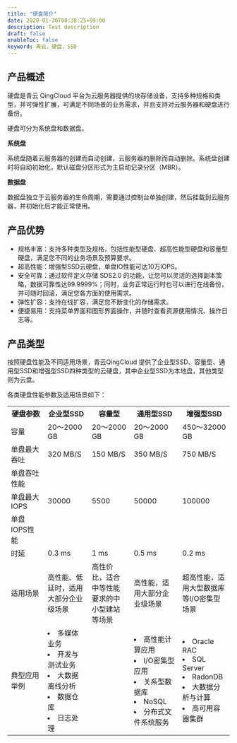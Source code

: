 ```yaml
---
title: "硬盘简介"
date: 2020-01-30T00:38:25+09:00
description: Test description
draft: false
enableToc: false
keyword: 青云，硬盘，SSD
---
```


## 产品概述

硬盘是青云 QingCloud 平台为云服务器提供的块存储设备，支持多种规格和类型，并可弹性扩展，可满足不同场景的业务需求，并且支持对云服务器和硬盘进行备份。

硬盘可分为系统盘和数据盘。

**系统盘**

系统盘随着云服务器的创建而自动创建，云服务器的删除而自动删除。系统盘创建时将自动初始化，默认磁盘分区形式为主启动记录分区（MBR）。

**数据盘**

数据盘独立于云服务器的生命周期，需要通过控制台单独创建，然后挂载到云服务器，并初始化后才能正常使用。

## 产品优势

- 规格丰富：支持多种类型及规格，包括性能型硬盘、超高性能型硬盘和容量型硬盘，满足您不同的业务场景及预算要求。
- 超高性能：增强型SSD云硬盘，单盘IO性能可达10万IOPS。
- 安全可靠：通过软件定义存储 SDS2.0 的功能，让您可以灵活的选择副本策略，数据可靠性达99.9999%；同时，业务正常运行时也可以进行在线备份，并可随时回滚，满足您各方面的使用需求。
- 弹性扩容：支持在线扩容，满足您不断变化的存储需求。
- 便捷易用：支持菜单界面和图形界面操作，并随时查看资源使用情况、操作日志等。

## 产品类型

按照硬盘性能及不同适用场景，青云QingCloud 提供了企业型SSD、容量型、通用型SSD和增强型SSD四种类型的云硬盘，其中企业型SSD为本地盘，其他类型则为云盘。

各类硬盘性能参数及适用场景如下：

<table>
  <tr>
    <th style="width: 120px">硬盘参数</th>
    <th style="width: 140px">企业型SSD</th>
 		<th style="width: 145px">容量型</th>
  	<th style="width: 165px">通用型SSD</th>
  	<th style="width: 150px">增强型SSD</th>
  </tr>
   <tr>
      <td>容量</td>
      <td>20～2000 GB</td>
      <td>20～2000 GB</td>
      <td>20～2000 GB</td>
     	<td>450～32000 GB</td>
   </tr>
   <tr>
      <td>单盘最大吞吐</td>
      <td>320 MB/S</td>
      <td>150 MB/S</td>
      <td>350 MB/S</td>
     	<td>750 MB/S</td>
   </tr>
      <tr>
      <td>单盘吞吐性能</td>
      <td></td>
      <td></td>
      <td></td>
     	<td></td>
   </tr>
   <tr>
      <td>单盘最大IOPS</td>
      <td>30000</td>
      <td>5500</td>
      <td>50000</td>
     	<td>100000</td>
   </tr>
   <tr>
      <td>单盘IOPS性能</td>
      <td></td>
      <td></td>
      <td></td>
     	<td></td>
   </tr>
   <tr>
      <td>时延</td>
      <td>0.3 ms</td>
      <td>1 ms</td>
      <td>0.5 ms</td>
     	<td>0.2 ms</td>
   </tr>
  <tr>
      <td>适用场景</td>
      <td>高性能、低延时，适用大部分企业级场景</td>
      <td>高性价比，适合中等性能要求的中小型建站等场景</td>
      <td>高性能，适用大部分企业级场景</td>
     	<td>超高性能，适用大型数据库等I/O密集型场景</td>
   </tr>
  <tr>
    <td>典型应用举例</td>
		<td>
				<li>多媒体业务</li>
      	<li>开发与测试业务</li>
				<li>大数据离线分析</li>
				<li>数据仓库</li>
        <li>日志处理</li>
    </td>
     <td></td>
    <td>
      	 <li>高性能计算应用</li>
      	 <li>I/O密集型应用</li>
				 <li>关系型数据库</li>
				 <li>NoSQL</li>
				 <li>分布式文件系统服务</li>
    </td>
    <td>
				<li>Oracle RAC</li>
        <li>SQL Server</li>
				<li>RadonDB</li>
        <li>大数据分析与计算</li>
        <li>高可用容器集群</li>
    </td>
   </tr>
</table>


